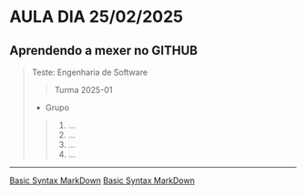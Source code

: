 # AULA DIA 25/02/2025
## Aprendendo a mexer no GITHUB 

> Teste: Engenharia de Software
>> Turma 2025-01
> - Grupo
>> 1. ...
>> 2. ...
>> 3. ...
>> 4. ...
---
[Basic Syntax MarkDown](https://www.markdownguide.org/basic-syntax/ "MarkDown")
[Basic Syntax MarkDown](https://docs.google.com/document/d/1flQSuGScGEXjmFSpOafp2XYK3uT1fV6cwkAIw1bERWM/ "Estudo de Caso")
